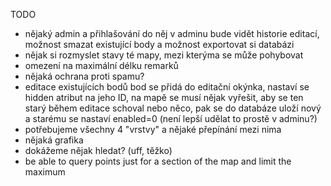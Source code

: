 TODO

 - nějaký admin a přihlašování do něj
  v adminu bude vidět historie editací, možnost smazat existující body a možnost
  exportovat si databázi
 - nějak si rozmyslet stavy té mapy, mezi kterýma se může pohybovat
 - omezení na maximální délku remarků
 - nějaká ochrana proti spamu?
 - editace existujících bodů
  bod se přidá do editační okýnka, nastaví se hidden atribut na jeho ID, na mapě
  se musí nějak vyřešit, aby se ten starý během editace schoval nebo něco, pak se
  do databáze uloží nový a starému se nastaví enabled=0
  (není lepší udělat to prostě v adminu?)
 - potřebujeme všechny 4 "vrstvy" a nějaké přepínání mezi nima
 - nějaká grafika
 - dokážeme nějak hledat? (uff, těžko)
 - be able to query points just for a section of the map and limit the maximum
